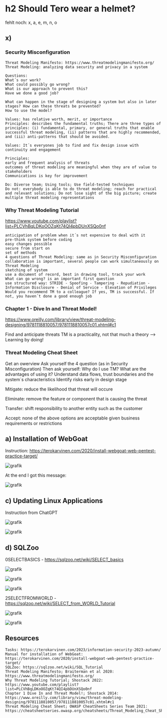 # h2 Should Tero wear a helmet?
fehlt noch: x, a, e, m, n, o

## x) 

### Security Misconfiguration 

    Threat Modeling Manifesto: https://www.threatmodelingmanifesto.org/
    Threat Modeling: analyzing data security and privacy in a system
    
    Questions:
    What´s our work?
    What could possibly go wrong?
    What is our approach to prevent this?
    Have we done a good job?
    
    What can happen in the stage of designing a system but also in later stages? How can these threats be prevented?
    How to use the model?
    
    Values: has relative worth, merit, or importance
    Principles: describes the fundamental truths; There are three types of principles: (i) fundamental, primary, or general truths that enable successful threat modeling, (ii) patterns that are highly recommended, and (iii) anti-patterns that should be avoided.
    
    Values: It´s everyones job to find and fix design issue with continuity and engagement
    
    Principles: 
    early and frequent analysis of threats
    outcomes of threat modeling are meaningful when they are of value to stakeholders
    Communications is key for improvement
    
    Do: Diverse team; Using tools; Use field-tested techniques
    Do not: everybody is able to do threat modeling; reach for practical and relevant solutions; Do not lose sight of the big picture; create multiple threat modeling representations


### Why Threat Modeling Tutorial 
https://www.youtube.com/playlist?list=PLCVhBqLDKoOOZqKt74QI4pbDUnXSQo0nf


    anticipation of problem when it´s not expensive to deal with it
    pre-think system before coding
    easy changes possible
    secure from start on
    set of methods
    4 questions of Threat Modeling: same as in Security Misconfiguration
    collaboration is important, several people can work simultaneously on Threat Modeling
    sketching of system
    use a document of record, best in drawing tool, track your work
    What can go wrong? is an important first question
    use structured way: STRIDE - Spoofing - Tampering - Repudiation - Information Disclosure - Denial of Service - Elevation of Privileges
    Would you recommend TM to a colleague? If yes, TM is successful. If not, you haven´t done a good enough job


### Chapter 1 - Dive In and Threat Model!
https://www.oreilly.com/library/view/threat-modeling-designing/9781118810057/9781118810057c01.xhtml#c1

Find and anticipate threats
TM is a practicality, not that much a theory --> Learning by doing!


### Threat Modeling Cheat Sheet

Get an owerview
Ask yourself the 4 question (as in Security Misconfiguration)
Then ask yourself: Why do I use TM? What are the advantages of using it?
Understand data flows, trust boundaries and the system´s characteristics
Identify risks early in design stage

Mitigate: reduce the likelihood that threat will occure

Eliminate: remove the feature or component that is causing the threat

Transfer: shift responsibility to another entity such as the customer

Accept: none of the above options are acceptable given business requirements or restrictions




## a) Installation of WebGoat 

Instruction: https://terokarvinen.com/2020/install-webgoat-web-pentest-practice-target/

![grafik](https://github.com/danielginfinland/InformationSecurityCourse/assets/156656492/6a88a921-f7e0-41f5-aecf-5dfcd633fef5)

At the end I got this message: 

![grafik](https://github.com/danielginfinland/InformationSecurityCourse/assets/156656492/57ee49d1-eb0f-45e0-9628-0fdb7494df1c)

## c) Updating Linux Applications

Instruction from ChatGPT

![grafik](https://github.com/danielginfinland/InformationSecurityCourse/assets/156656492/b2174814-080b-4c1e-9451-1bc14fdc9eda)

![grafik](https://github.com/danielginfinland/InformationSecurityCourse/assets/156656492/17a80dee-6afb-464d-946a-ff49ad8cd386)


## d) SQLZoo


0SELECTBASICS - https://sqlzoo.net/wiki/SELECT_basics

![grafik](https://github.com/danielginfinland/InformationSecurityCourse/assets/156656492/4507b642-47ea-44e0-a3e0-51ed501e3e0f)

![grafik](https://github.com/danielginfinland/InformationSecurityCourse/assets/156656492/1ee9919f-6272-4a37-b98b-a09691dc2041)

![grafik](https://github.com/danielginfinland/InformationSecurityCourse/assets/156656492/eb272207-f117-4d62-8dd7-bc81d724dc58)

2SELECTFROMWORLD - https://sqlzoo.net/wiki/SELECT_from_WORLD_Tutorial

![grafik](https://github.com/danielginfinland/InformationSecurityCourse/assets/156656492/240065b0-337a-474a-887d-272ffd70a144)

![grafik](https://github.com/danielginfinland/InformationSecurityCourse/assets/156656492/f5b29f08-e1b9-45b9-afbe-9d997a97cf75)


## Resources
    Tasks: https://terokarvinen.com/2023/information-security-2023-autumn/
    Manual for installation of WebGoat: https://terokarvinen.com/2020/install-webgoat-web-pentest-practice-target/
    SQLZoo: https://sqlzoo.net/wiki/SQL_Tutorial
    Threat Modeling Manifesto; Braiterman et al 2020: https://www.threatmodelingmanifesto.org/
    Why Threat Modeling Tutorial; Shostack 2022: https://www.youtube.com/playlist?list=PLCVhBqLDKoOOZqKt74QI4pbDUnXSQo0nf
    Chapter 1 Dive In and Threat Model!; Shostack 2014: https://www.oreilly.com/library/view/threat-modeling-designing/9781118810057/9781118810057c01.xhtml#c1
    Threat Modeling Cheat Sheet; OWASP CheatSheets Series Team 2021: https://cheatsheetseries.owasp.org/cheatsheets/Threat_Modeling_Cheat_Sheet.html
